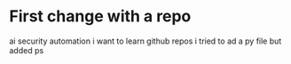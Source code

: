 # First change with a repo
ai security automation
i want to learn github repos
i tried to ad a py file but added ps
